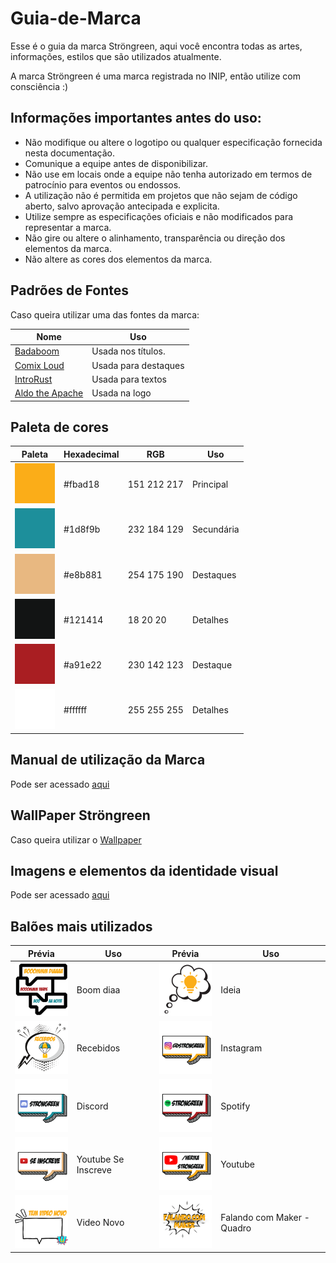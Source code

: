 # Guia-de-Marca

Esse é o guia da marca Ströngreen, aqui você encontra todas as artes, informações, estilos que são utilizados atualmente. 

A marca Ströngreen é uma marca registrada no INIP, então utilize com consciência :)

## Informações importantes antes do uso:
  - Não modifique ou altere o logotipo ou qualquer especificação fornecida nesta documentação.
  - Comunique a equipe antes de disponibilizar.
  - Não use em locais onde a equipe não tenha autorizado em termos de patrocínio para eventos ou endossos.
  - A utilização não é permitida em projetos que não sejam de código aberto, salvo aprovação antecipada e explicita.
  - Utilize sempre as especificações oficiais e não modificados para representar a marca.
  - Não gire ou altere o alinhamento, transparência ou direção dos elementos da marca.
  - Não altere as cores dos elementos da marca.

## Padrões de Fontes

Caso queira utilizar uma das fontes da marca:

| Nome | Uso |
|---------|----------|
|[Badaboom](https://github.com/Strongreen-Company/Guia-de-Marca/blob/main/Fontes/BADABB__.TTF)| Usada nos títulos. 
|[Comix Loud](https://github.com/Strongreen-Company/Guia-de-Marca/blob/main/Fontes/Comix%20Loud.ttf)| Usada para destaques 
|[IntroRust](https://github.com/Strongreen-Company/Guia-de-Marca/blob/main/Fontes/IntroRustG-Base2Line.otf)| Usada para textos 
|[Aldo the Apache](https://github.com/Strongreen-Company/Guia-de-Marca/blob/main/Fontes/AldotheApache.ttf)| Usada na logo 

## Paleta de cores

| Paleta | Hexadecimal| RGB | Uso |
|---------|----------|------- | -------|
|<img src="./paleta/fbad18.png" width="64" alt=""/>|#fbad18|151 212 217| Principal       |
|<img src="./paleta/1d8f9b.png" width="64" alt=""/>|#1d8f9b|232 184 129| Secundária      |
|<img src="./paleta/e8b881.png" width="64" alt=""/>|#e8b881|254 175 190| Destaques       |
|<img src="./paleta/121414.png" width="64" alt=""/>|#121414|18  20  20 | Detalhes        |
|<img src="./paleta/a91e22.png" width="64" alt=""/>|#a91e22|230 142 123| Destaque        |
|<img src="./paleta/ffffff.png" width="64" alt=""/>|#ffffff|255 255 255| Detalhes        |

## Manual de utilização da Marca

Pode ser acessado [aqui](https://github.com/Strongreen-Company/Guia-de-Marca/blob/main/ManualdeIdentidadeVisual_STRONGREEN.pdf)

## WallPaper Ströngreen

Caso queira utilizar o [Wallpaper](https://github.com/Strongreen-Company/Guia-de-Marca/blob/main/Wallpaper.png)

## Imagens e elementos da identidade visual

Pode ser acessado [aqui](https://github.com/Strongreen-Company/Guia-de-Marca/tree/main/Elementos)

## Balões mais utilizados

| Prévia |  Uso | Prévia |  Uso |
|---------|-------|---------|-------|
|<img src="./Elementos/1.png" width="100" alt=""/>| Boom diaa       | <img src="./Elementos/2.png" width="100" alt=""/>| Ideia           |
|<img src="./Elementos/3.png" width="100" alt=""/>| Recebidos       | <img src="./Elementos/4.png" width="100" alt=""/>| Instagram         |
|<img src="./Elementos/5.png" width="100" alt=""/>| Discord        | <img src="./Elementos/6.png" width="100" alt=""/>| Spotify        |
|<img src="./Elementos/7.png" width="100" alt=""/>| Youtube Se Inscreve       | <img src="./Elementos/8.png" width="100" alt=""/>| Youtube        |
|<img src="./Elementos/9.png" width="100" alt=""/>| Video Novo        | <img src="./Elementos/10.png" width="100" alt=""/>| Falando com Maker - Quadro


